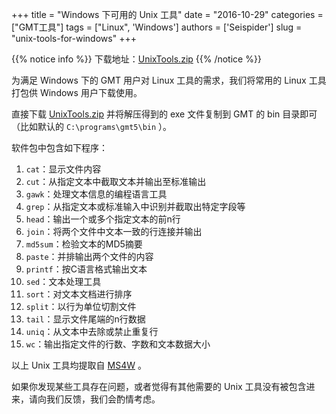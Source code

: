 +++
title = "Windows 下可用的 Unix 工具"
date = "2016-10-29"
categories = ["GMT工具"]
tags = ["Linux", 'Windows']
authors = ['Seispider']
slug = "unix-tools-for-windows"
+++

{{% notice info %}}
下载地址：[UnixTools.zip](/datas/UnixTools.zip)
{{% /notice %}}

为满足 Windows 下的 GMT 用户对 Linux 工具的需求，我们将常用的 Linux 工具打包供 Windows 用户下载使用。

直接下载 [UnixTools.zip](/datas/UnixTools.zip) 并将解压得到的 exe 文件复制到 GMT 的 bin 目录即可（比如默认的 ``C:\programs\gmt5\bin`` ）。


软件包中包含如下程序：

1.   `cat`：显示文件内容
2.   `cut`：从指定文本中截取文本并输出至标准输出
3.   `gawk`：处理文本信息的编程语言工具
4.   `grep`：从指定文本或标准输入中识别并截取出特定字段等
5.   `head`：输出一个或多个指定文本的前n行
6.   `join`：将两个文件中文本一致的行连接并输出
7.   `md5sum`：检验文本的MD5摘要
8.   `paste`：并排输出两个文件的内容
9.   `printf`：按C语言格式输出文本
10.  `sed`：文本处理工具
11.  `sort`：对文本文档进行排序
12.  `split`：以行为单位切割文件
13.  `tail`：显示文件尾端的n行数据
14.  `uniq`：从文本中去除或禁止重复行
15.  `wc`：输出指定文件的行数、字数和文本数据大小

以上 Unix 工具均提取自 [MS4W](http://www.ms4w.com) 。

如果你发现某些工具存在问题，或者觉得有其他需要的 Unix 工具没有被包含进来，请向我们反馈，我们会酌情考虑。
